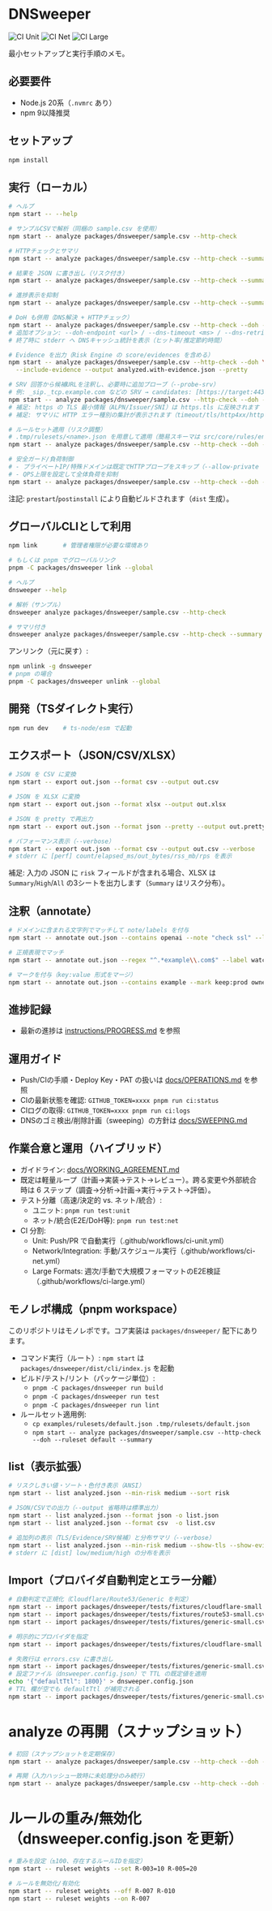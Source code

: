 # DNSweeper

![CI Unit](https://github.com/Kazu-dnssweeper/dnsweeper.ver2/actions/workflows/ci-unit.yml/badge.svg)
![CI Net](https://github.com/Kazu-dnssweeper/dnsweeper.ver2/actions/workflows/ci-net.yml/badge.svg)
![CI Large](https://github.com/Kazu-dnssweeper/dnsweeper.ver2/actions/workflows/ci-large.yml/badge.svg)

最小セットアップと実行手順のメモ。

## 必要要件
- Node.js 20系（`.nvmrc` あり）
- npm 9以降推奨

## セットアップ
```sh
npm install
```

## 実行（ローカル）
```sh
# ヘルプ
npm start -- --help

# サンプルCSVで解析（同梱の sample.csv を使用）
npm start -- analyze packages/dnsweeper/sample.csv --http-check

# HTTPチェックとサマリ
npm start -- analyze packages/dnsweeper/sample.csv --http-check --summary

# 結果を JSON に書き出し（リスク付き）
npm start -- analyze packages/dnsweeper/sample.csv --http-check --summary --output analyzed.json --pretty

# 進捗表示を抑制
npm start -- analyze packages/dnsweeper/sample.csv --http-check --summary --quiet

# DoH も併用（DNS解決 + HTTPチェック）
npm start -- analyze packages/dnsweeper/sample.csv --http-check --doh --dns-type A --summary
# 追加オプション: --doh-endpoint <url> / --dns-timeout <ms> / --dns-retries <n>
# 終了時に stderr へ DNSキャッシュ統計を表示（ヒット率/推定節約時間）

# Evidence を出力（Risk Engine の score/evidences を含める）
npm start -- analyze packages/dnsweeper/sample.csv --http-check --doh \
  --include-evidence --output analyzed.with-evidence.json --pretty

# SRV 回答から候補URLを注釈し、必要時に追加プローブ（--probe-srv）
# 例: _sip._tcp.example.com などの SRV → candidates: [https://target:443/, http://target:5060/]
npm start -- analyze packages/dnsweeper/sample.csv --http-check --doh --probe-srv --output out.json --pretty
# 補足: https の TLS 最小情報（ALPN/Issuer/SNI）は https.tls に反映されます
# 補足: サマリに HTTP エラー種別の集計が表示されます（timeout/tls/http4xx/http5xx 等）

# ルールセット適用（リスク調整）
# .tmp/rulesets/<name>.json を用意して適用（簡易スキーマは src/core/rules/engine.ts を参照）
npm start -- analyze packages/dnsweeper/sample.csv --http-check --doh --ruleset default --ruleset-dir .tmp/rulesets --summary

# 安全ガード/負荷制御
# - プライベートIP/特殊ドメインは既定でHTTPプローブをスキップ（--allow-private で解除）
# - QPS上限を設定して全体負荷を抑制
npm start -- analyze packages/dnsweeper/sample.csv --http-check --doh --qps 5 --allow-private
```

注記: `prestart`/`postinstall` により自動ビルドされます（`dist` 生成）。

## グローバルCLIとして利用
```sh
npm link       # 管理者権限が必要な環境あり

# もしくは pnpm でグローバルリンク
pnpm -C packages/dnsweeper link --global

# ヘルプ
dnsweeper --help

# 解析（サンプル）
dnsweeper analyze packages/dnsweeper/sample.csv --http-check

# サマリ付き
dnsweeper analyze packages/dnsweeper/sample.csv --http-check --summary
```

アンリンク（元に戻す）:
```sh
npm unlink -g dnsweeper
# pnpm の場合
pnpm -C packages/dnsweeper unlink --global
```

## 開発（TSダイレクト実行）
```sh
npm run dev    # ts-node/esm で起動
```

## エクスポート（JSON/CSV/XLSX）
```sh
# JSON を CSV に変換
npm start -- export out.json --format csv --output out.csv

# JSON を XLSX に変換
npm start -- export out.json --format xlsx --output out.xlsx

# JSON を pretty で再出力
npm start -- export out.json --format json --pretty --output out.pretty.json

# パフォーマンス表示（--verbose）
npm start -- export out.json --format csv --output out.csv --verbose
# stderr に [perf] count/elapsed_ms/out_bytes/rss_mb/rps を表示
```

補足: 入力の JSON に `risk` フィールドが含まれる場合、XLSX は `Summary`/`High`/`All` の3シートを出力します（`Summary` はリスク分布）。

## 注釈（annotate）
```sh
# ドメインに含まれる文字列でマッチして note/labels を付与
npm start -- annotate out.json --contains openai --note "check ssl" --label important urgent --pretty --output out.annotated.json

# 正規表現でマッチ
npm start -- annotate out.json --regex "^.*example\\.com$" --label watch --output out.annot2.json

# マークを付与（key:value 形式をマージ）
npm start -- annotate out.json --contains example --mark keep:prod owner:web --output out.marked.json --pretty
```

## 進捗記録
- 最新の進捗は [instructions/PROGRESS.md](instructions/PROGRESS.md) を参照

## 運用ガイド
- Push/CIの手順・Deploy Key・PAT の扱いは [docs/OPERATIONS.md](docs/OPERATIONS.md) を参照
- CIの最新状態を確認: `GITHUB_TOKEN=xxxx pnpm run ci:status`
- CIログの取得: `GITHUB_TOKEN=xxxx pnpm run ci:logs`
 - DNSのゴミ検出/削除計画（sweeping）の方針は [docs/SWEEPING.md](docs/SWEEPING.md)

## 作業合意と運用（ハイブリッド）
- ガイドライン: [docs/WORKING_AGREEMENT.md](docs/WORKING_AGREEMENT.md)
- 既定は軽量ループ（計画→実装→テスト→レビュー）。跨る変更や外部統合時は 6 ステップ（調査→分析→計画→実行→テスト→評価）。
- テスト分離（高速/決定的 vs. ネット/統合）:
  - ユニット: `pnpm run test:unit`
  - ネット/統合(E2E/DoH等): `pnpm run test:net`
- CI 分割:
  - Unit: Push/PR で自動実行（.github/workflows/ci-unit.yml）
  - Network/Integration: 手動/スケジュール実行（.github/workflows/ci-net.yml）
  - Large Formats: 週次/手動で大規模フォーマットのE2E検証（.github/workflows/ci-large.yml）

## モノレポ構成（pnpm workspace）
このリポジトリはモノレポです。コア実装は `packages/dnsweeper/` 配下にあります。

- コマンド実行（ルート）: `npm start` は `packages/dnsweeper/dist/cli/index.js` を起動
- ビルド/テスト/リント（パッケージ単位）:
  - `pnpm -C packages/dnsweeper run build`
  - `pnpm -C packages/dnsweeper run test`
  - `pnpm -C packages/dnsweeper run lint`
- ルールセット適用例:
  - `cp examples/rulesets/default.json .tmp/rulesets/default.json`
  - `npm start -- analyze packages/dnsweeper/sample.csv --http-check --doh --ruleset default --summary`

## list（表示拡張）
```sh
# リスクしきい値・ソート・色付き表示（ANSI）
npm start -- list analyzed.json --min-risk medium --sort risk

# JSON/CSVでの出力（--output 省略時は標準出力）
npm start -- list analyzed.json --format json -o list.json
npm start -- list analyzed.json --format csv  -o list.csv

# 追加列の表示（TLS/Evidence/SRV候補）と分布サマリ（--verbose）
npm start -- list analyzed.json --min-risk medium --show-tls --show-evidence --show-candidates --format table --verbose
# stderr に [dist] low/medium/high の分布を表示
```

## Import（プロバイダ自動判定とエラー分離）

```sh
# 自動判定で正規化（Cloudflare/Route53/Generic を判定）
npm start -- import packages/dnsweeper/tests/fixtures/cloudflare-small.csv --pretty --output cf.json
npm start -- import packages/dnsweeper/tests/fixtures/route53-small.csv --pretty --output r53.json
npm start -- import packages/dnsweeper/tests/fixtures/generic-small.csv --pretty --output gen.json

# 明示的にプロバイダを指定
npm start -- import packages/dnsweeper/tests/fixtures/cloudflare-small.csv --provider cloudflare --output out.json

# 失敗行は errors.csv に書き出し
npm start -- import packages/dnsweeper/tests/fixtures/generic-small.csv --provider cloudflare --errors errors.csv --output out.json
# 設定ファイル（dnsweeper.config.json）で TTL の既定値を適用
echo '{"defaultTtl": 1800}' > dnsweeper.config.json
# TTL 欄が空でも defaultTtl が補完される
npm start -- import packages/dnsweeper/tests/fixtures/generic-small.csv --pretty
```
# analyze の再開（スナップショット）
```sh
# 初回（スナップショットを定期保存）
npm start -- analyze packages/dnsweeper/sample.csv --http-check --doh --snapshot .tmp/snap.json --output out.json

# 再開（入力ハッシュ一致時に未処理分のみ続行）
npm start -- analyze packages/dnsweeper/sample.csv --http-check --doh --resume --snapshot .tmp/snap.json --output out.json
```

# ルールの重み/無効化（dnsweeper.config.json を更新）
```sh
# 重みを設定（±100、存在するルールIDを指定）
npm start -- ruleset weights --set R-003=10 R-005=20

# ルールを無効化/有効化
npm start -- ruleset weights --off R-007 R-010
npm start -- ruleset weights --on R-007
```
